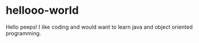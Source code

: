 # hellooo-world
Hello peeps!
I like coding and would want to learn java and object oriented programming.
